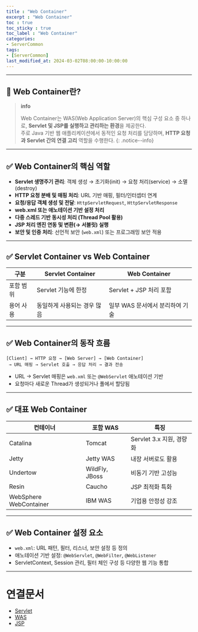```yaml
---
title : "Web Container"
excerpt : "Web Container"
toc : true
toc_sticky : true
toc_label : "Web Container"
categories:
- ServerCommon
tags:
- [ServerCommon]
last_modified_at: 2024-03-02T08:00:00-10:00:00
---
```

  
---
  
## 📌 Web Container란?

> **info**
>
> Web Container는 WAS(Web Application Server)의 핵심 구성 요소 중 하나로, **Servlet 및 JSP를 실행하고 관리하는 환경**을 제공한다.  
> 주로 Java 기반 웹 애플리케이션에서 동적인 요청 처리를 담당하며, **HTTP 요청과 Servlet 간의 연결 고리** 역할을 수행한다. 
{: .notice--info}  

---
  
## ✅ Web Container의 핵심 역할

- **Servlet 생명주기 관리**: 객체 생성 → 초기화(init) → 요청 처리(service) → 소멸(destroy)
- **HTTP 요청 분배 및 매핑 처리**: URL 기반 매핑, 필터/인터셉터 연계
- **요청/응답 객체 생성 및 전달**: `HttpServletRequest`, `HttpServletResponse`
- **web.xml 또는 애노테이션 기반 설정 처리**
- **다중 스레드 기반 동시성 처리 (Thread Pool 활용)**
- **JSP 처리 엔진 연동 및 변환(→ 서블릿) 실행**
- **보안 및 인증 처리**: 선언적 보안 (`web.xml`) 또는 프로그래밍 보안 적용

---
  
## ✅ Servlet Container vs Web Container

| 구분 | Servlet Container | Web Container |
|------|-------------------|---------------|
| 포함 범위 | Servlet 기능에 한정 | Servlet + JSP 처리 포함 |
| 용어 사용 | 동일하게 사용되는 경우 많음 | 일부 WAS 문서에서 분리하여 기술 |

---
  
## ✅ Web Container의 동작 흐름

```
[Client] → HTTP 요청 → [Web Server] → [Web Container]
 → URL 매핑 → Servlet 호출 → 응답 처리 → 결과 전송
```

- URL → Servlet 매핑은 `web.xml` 또는 `@WebServlet` 애노테이션 기반
- 요청마다 새로운 Thread가 생성되거나 풀에서 할당됨

---
  
## ✅ 대표 Web Container

| 컨테이너 | 포함 WAS | 특징 |
|----------|-----------|------|
| Catalina | Tomcat | Servlet 3.x 지원, 경량화 |
| Jetty | Jetty WAS | 내장 서버로도 활용 |
| Undertow | WildFly, JBoss | 비동기 기반 고성능 |
| Resin | Caucho | JSP 최적화 특화 |
| WebSphere WebContainer | IBM WAS | 기업용 안정성 강조 |

---
  
## ✅ Web Container 설정 요소

- `web.xml`: URL 패턴, 필터, 리스너, 보안 설정 등 정의
- 애노테이션 기반 설정: `@WebServlet`, `@WebFilter`, `@WebListener`
- ServletContext, Session 관리, 필터 체인 구성 등 다양한 웹 기능 통합

---
  
# 연결문서
- [Servlet](../../spring/spring-Servlet)
- [WAS](../../servercommon/servercommon-WAS)
- [JSP](../../jsp/jsp-JSP)
